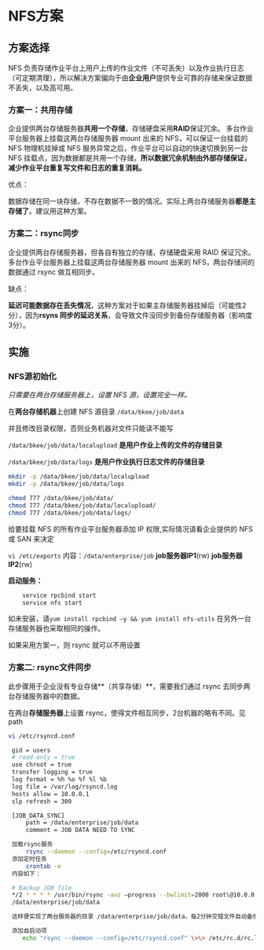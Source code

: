 # NFS方案

## 方案选择

NFS 负责存储作业平台上用户上传的作业文件（不可丢失）以及作业执行日志（可定期清理），所以解决方案偏向于由**企业用户**提供专业可靠的存储来保证数据不丢失，以及高可用。

### 方案一：共用存储

企业提供两台存储服务器**共用一个存储**，存储硬盘采用**RAID**保证冗余。
多台作业平台服务器上挂载这两台存储服务器 mount 出来的 NFS，可以保证一台挂载的 NFS 物理机挂掉或 NFS 服务异常之后，作业平台可以自动的快速切换到另一台 NFS 挂载点，因为数据都是共用一个存储，**所以数据冗余机制由外部存储保证，减少作业平台重复写文件和日志的重复消耗。**

优点：

数据存储在同一块存储，不存在数据不一致的情况。实际上两台存储服务器**都是主存储了**。建议用这种方案。

### 方案二：rsync同步

企业提供两台存储服务器，但各自有独立的存储，存储硬盘采用 RAID 保证冗余。多台作业平台服务器上挂载这两台存储服务器 mount 出来的 NFS，两台存储间的数据通过 rsync 做互相同步。

缺点：

**延迟可能数据存在丢失情况**，这种方案对于如果主存储服务器挂掉后（可能性2分），因为**rsyns 同步的延迟关系**，会导致文件没同步到备份存储服务器（影响度3分）。

## 实施

### NFS源初始化

*只需要在两台存储服务器上，设置 NFS 源，设置完全一样。*

在**两台存储机器**上创建 NFS 源目录 `/data/bkee/job/data`

并且修改目录权限，否则业务机器对文件只能读不能写

`/data/bkee/job/data/localupload` **是用户作业上传的文件的存储目录**

`/data/bkee/job/data/logs`        **是用户作业执行日志文件的存储目录**

```bash
mkdir -p /data/bkee/job/data/localupload
mkdir -p /data/bkee/job/data/logs

chmod 777 /data/bkee/job/data/
chmod 777 /data/bkee/job/data/localupload/
chmod 777 /data/bkee/job/data/logs/
```

给要挂载 NFS 的所有作业平台服务器添加 IP 权限,实际情况请看企业提供的 NFS 或 SAN 来决定

`vi /etc/exports`
内容：`/data/enterprise/job` **job服务器IP1**(rw) **job服务器IP2**(rw)

**启动服务：**
```bash
    service rpcbind start
    service nfs start
```
如未安装，请`yum install rpcbind –y && yum install nfs-utils`
在另外一台存储服务器也采取相同的操作。

如果采用方案一，则 rsync 就可以不用设置

###  方案二: rsync文件同步

此步骤用于企业没有专业存储**（共享存储）**，需要我们通过 rsync 去同步两台存储服务器中的数据。

在两台**存储服务器**上设置 rsync，使得文件相互同步，2台机器的略有不同。见path
```bash
vi /etc/rsyncd.conf

 gid = users
 # read only = true
 use chroot = true
 transfer logging = true
 log format = %h %o %f %l %b
 log file = /var/log/rsyncd.log
 hosts allow = 10.0.0.1
 slp refresh = 300

 [JOB_DATA_SYNC]
     path = /data/enterprise/job/data
     comment = JOB DATA NEED TO SYNC

 加载rsync服务
     rsync --daemon --config=/etc/rsyncd.conf
 添加定时任务
     crontab -e
 内容如下：

 # Backup JOB file
 */2 * * * * /usr/bin/rsync -avz –progress --bwlimit=2000 root\@10.0.0.1::**JOB_DATA_SYNC**
 /data/enterprise/job/data

 这样便实现了两台服务器的目录 /data/enterprise/job/data，每2分钟交错文件自动备份。

 添加自启动项
    echo "rsync --daemon --config=/etc/rsyncd.conf" \>\> /etc/rc.d/rc.local
```

